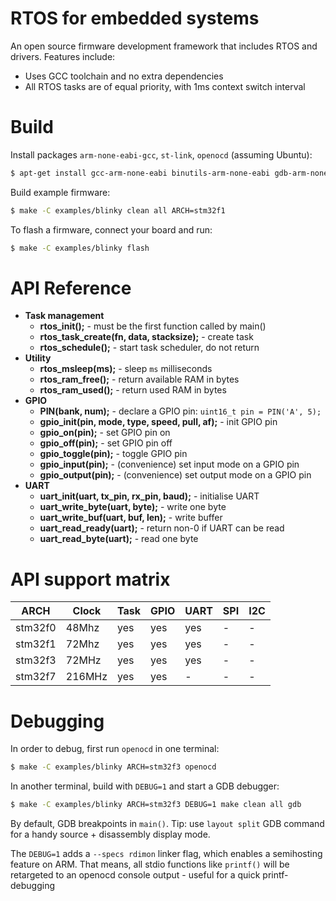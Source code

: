 # RTOS for embedded systems

An open source firmware development framework that includes RTOS and
drivers. Features include:

- Uses GCC toolchain and no extra dependencies
- All RTOS tasks are of equal priority, with 1ms context switch interval

# Build

Install packages `arm-none-eabi-gcc`, `st-link`, `openocd` (assuming Ubuntu):
  ```sh
  $ apt-get install gcc-arm-none-eabi binutils-arm-none-eabi gdb-arm-none-eabi openocd stlink-tools
  ```
Build example firmware:
  ```sh
  $ make -C examples/blinky clean all ARCH=stm32f1
  ```
To flash a firmware, connect your board and run:
  ```sh
  $ make -C examples/blinky flash
  ```

# API Reference

- **Task management**
  - **rtos_init();** - must be the first function called by main()
  - **rtos_task_create(fn, data, stacksize);** - create task
  - **rtos_schedule();** - start task scheduler, do not return
- **Utility**
  - **rtos_msleep(ms);** - sleep `ms` milliseconds
  - **rtos_ram_free();** - return available RAM in bytes
  - **rtos_ram_used();** - return used RAM in bytes
- **GPIO**
  - **PIN(bank, num);** - declare a GPIO pin: `uint16_t pin = PIN('A', 5);`
  - **gpio_init(pin, mode, type, speed, pull, af);** - init GPIO pin
  - **gpio_on(pin);** - set GPIO pin on
  - **gpio_off(pin);** - set GPIO pin off
  - **gpio_toggle(pin);** - toggle GPIO pin
  - **gpio_input(pin);** - (convenience) set input mode on a GPIO pin
  - **gpio_output(pin);** - (convenience) set output mode on a GPIO pin
- **UART**
  - **uart_init(uart, tx_pin, rx_pin, baud);** - initialise UART
  - **uart_write_byte(uart, byte);** - write one byte
  - **uart_write_buf(uart, buf, len);** - write buffer
  - **uart_read_ready(uart);** - return non-0 if UART can be read
  - **uart_read_byte(uart);** - read one byte

# API support matrix

|   ARCH  | Clock   | Task | GPIO | UART | SPI | I2C |
| ------- | ------- | ---- | ---- | ---- | --- | --- |
| stm32f0 | 48Mhz   | yes  | yes  | yes  | -   | -   |
| stm32f1 | 72Mhz   | yes  | yes  | yes  | -   | -   |
| stm32f3 | 72MHz   | yes  | yes  | yes  | -   | -   |
| stm32f7 | 216MHz  | yes  | yes  | -    | -   | -   |

# Debugging

In order to debug, first run `openocd` in one terminal:

```sh
$ make -C examples/blinky ARCH=stm32f3 openocd
```

In another terminal, build with `DEBUG=1` and start a GDB debugger:

```sh
$ make -C examples/blinky ARCH=stm32f3 DEBUG=1 make clean all gdb
```

By default, GDB breakpoints in `main()`. Tip: use `layout split` GDB command
for a handy source + disassembly display mode.

The `DEBUG=1` adds a `--specs rdimon` linker flag, which enables a semihosting
feature on ARM. That means, all stdio functions like `printf()` will be
retargeted to an openocd console output - useful for a quick printf-debugging
